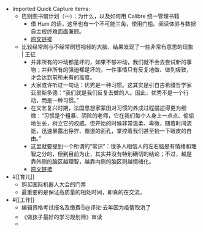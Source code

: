 - Imported Quick Capture items:
    - 巴别图书馆计划（一）：为什么，以及如何用 Calibre 统一管理书籍 
        - 借 Hum 的话，这里也有一个不可能三角，使用门槛、阅读体验与数据自主权终难面面兼顾。
        - [原文链接](https://utgd.net/article/20253)
    - 比较经常刷与不经常刷短视频的大脑，结果发现了一些非常有意思的现象 | 王征
        - 并非所有的冲动都是坏的，如果不够冲动，我们就不会去尝试新的事物；并非所有的强迫都是坏的，一件事情只有反复地做、做到极致，才会达到前所未有的高度。
        - 大家或许听过一句话：优秀是一种习惯。这其实是引自古希腊哲学家亚里斯多德：“我们就是我们反复去做的人。因此，优秀不是一个行动，而是一种习惯。”
        - 在文艺复兴时期，法国思想家蒙田对习惯的养成过程描述得更为细微：“习惯是个粗暴、阴险的老师，它在我们每个人身上一点点、偷偷地生长，树立它的权威。但开始的时候非常温柔、卑微，随着时间流逝，迅速暴露出狰狞、霸道的面孔，掌控着我们甚至抬一下眼皮的自由。”
        - 这里就要提到一个所谓的“常识”：很多人相信人的左右脑是有情绪和理智之分的，但到目前为止，其实并没有特别确切的结论；不过，越是靠外侧的脑区越理智，越靠内侧的脑区则越情绪化。
        - [原文链接](https://mp.weixin.qq.com/s?__biz=MzI4ODc0NjIzNQ==&mid=2247557218&idx=1&sn=a110678db217d351df0f71a4fabf417a&chksm=ec3a1ff6db4d96e02dc4b868133863ef684731e8d2dc87eafe724034029bdfdb0f3752a3e407&mpshare=1&scene=1&srcid=0818fR0FDsqGkSJGeTozghHh&sharer_sharetime=1692330575022&sharer_shareid=c51b7b13a0b085484bc7a81d87b76e86)
- #[[育儿]] 
    - 购买国际机器人大会的门票
    - 最重要的是保证高质量的相处时间，即真的在交流。 
- #[[工作]]
    - 编辑资格考试报名及缴费🗒@评论:去年因为疫情取消了
    - 《做孩子最好的学习规划师》审读
    - 
